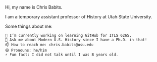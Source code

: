 Hi, my name is Chris Babits.

I am a temporary assistant professor of History at Utah State University.

Some things about me:

    🔭 I’m currently working on learning GitHub for ITLS 6265.
    💬 Ask me about Modern U.S. History since I have a Ph.D. in that!
    📫 How to reach me: chris.babits@usu.edu
    😄 Pronouns: he/him
    ⚡ Fun fact: I did not talk until I was 8 years old.
